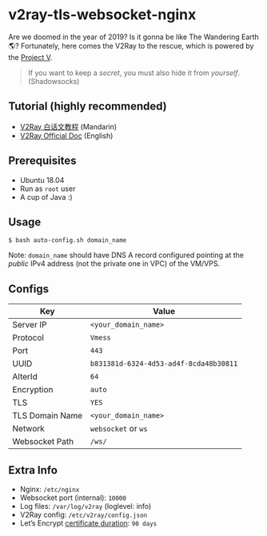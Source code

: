 # v2ray-tls-websocket-nginx
Are we doomed in the year of 2019? Is it gonna be like The Wandering Earth🌎? Fortunately, here comes the V2Ray to the rescue, which is powered by the [Project V](https://v2ray.com/).

> If you want to keep a *secret*, you must also hide it from *yourself*. (Shadowsocks)

## Tutorial (highly recommended)

* [V2Ray 白话文教程](https://toutyrater.github.io/) (Mandarin)
* [V2Ray Official Doc](https://v2ray.com/en/index.html) (English)

## Prerequisites

* Ubuntu 18.04
* Run as `root` user
* A cup of Java :)

## Usage

```
$ bash auto-config.sh domain_name
```
Note: `domain_name` should have DNS A record configured pointing at the _public_ IPv4 address (not the private one in VPC) of the VM/VPS.

## Configs

| Key | Value |
|---|---|
| Server IP | `<your_domain_name>`  |
| Protocol | `Vmess` |
| Port | `443` |
| UUID | `b831381d-6324-4d53-ad4f-8cda48b30811` |
| AlterId | `64` |
| Encryption | `auto` |
| TLS | `YES` |
| TLS Domain Name | `<your_domain_name>` |
| Network | `websocket` or `ws` |
| Websocket Path | `/ws/` |

## Extra Info

* Nginx: `/etc/nginx`
* Websocket port (internal): `10000`
* Log files: `/var/log/v2ray` (loglevel: info)
* V2Ray config: `/etc/v2ray/config.json`
* Let’s Encrypt [certificate duration](https://letsencrypt.org/2015/11/09/why-90-days.html): `90 days`
